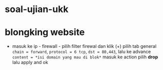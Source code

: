 # soal-ujian-ukk
# blongking website
- masuk ke ip - firewall - pilih filter firewal dan klik (+) pilih tab general ``` chain = forward ```, ``` protocol = 6 tcp ```, ``` dst = 80,443 ```,  lalu ke advance ``` content = *isi domain yang mau di blok* ``` masuk ke action pilih **drop** lalu apply and ok
